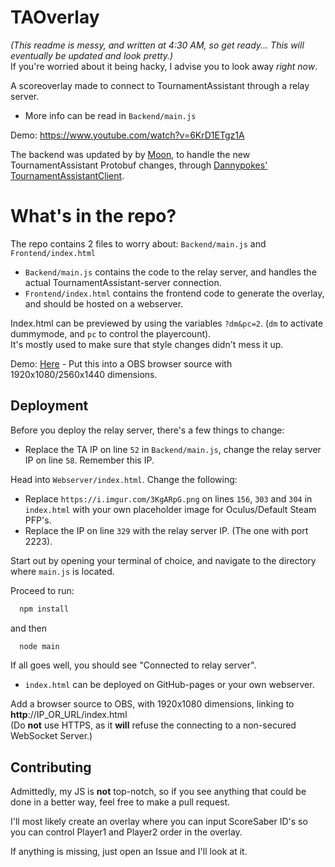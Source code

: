 # TAOverlay
*(This readme is messy, and written at 4:30 AM, so get ready... This will eventually be updated and look pretty.)*  
If you're worried about it being hacky, I advise you to look away *right now*.

A scoreoverlay made to connect to TournamentAssistant through a relay server.  

- More info can be read in `Backend/main.js`

Demo: https://www.youtube.com/watch?v=6KrD1ETgz1A

The backend was updated by by [Moon](https://github.com/MatrikMoon), to handle the new TournamentAssistant Protobuf changes, through [Dannypokes'](https://github.com/Dannypoke03) [TournamentAssistantClient](https://github.com/Dannypoke03/TournamentAssistantClient).

# What's in the repo?
The repo contains 2 files to worry about: `Backend/main.js` and `Frontend/index.html`  

- `Backend/main.js` contains the code to the relay server, and handles the actual TournamentAssistant-server connection.
- `Frontend/index.html` contains the frontend code to generate the overlay, and should be hosted on a webserver.

Index.html can be previewed by using the variables `?dm&pc=2`. (`dm` to activate dummymode, and `pc` to control the playercount).  
It's mostly used to make sure that style changes didn't mess it up.

Demo: [Here](http://danesaber.cc/TA/taoverlay1v1.html?dm&pc=2) - Put this into a OBS browser source with 1920x1080/2560x1440 dimensions.
## Deployment
Before you deploy the relay server, there's a few things to change:

- Replace the TA IP on line `52` in `Backend/main.js`, change the relay server IP on line `58`. Remember this IP.

Head into `Webserver/index.html`.
Change the following:
- Replace `https://i.imgur.com/3KgARpG.png` on lines `156`, `303` and `304` in `index.html` with your own placeholder image for Oculus/Default Steam PFP's.
- Replace the IP on line `329` with the relay server IP. (The one with port 2223).

Start out by opening your terminal of choice, and navigate to the directory where `main.js` is located.

Proceed to run:
```bash
  npm install
```
and then
```bash
  node main
```

If all goes well, you should see "Connected to relay server".

- `index.html` can be deployed on GitHub-pages or your own webserver. 

Add a browser source to OBS, with 1920x1080 dimensions, linking to **http**://IP_OR_URL/index.html  
(Do **not** use HTTPS, as it **will** refuse the connecting to a non-secured WebSocket Server.)


## Contributing

Admittedly, my JS is **not** top-notch, so if you see anything that could be done in a better way, feel free to make a pull request.

I'll most likely create an overlay where you can input ScoreSaber ID's so you can control Player1 and Player2 order in the overlay. 
 
If anything is missing, just open an Issue and I'll look at it.
